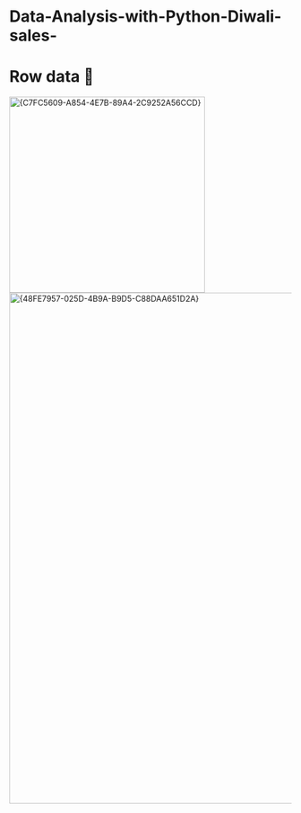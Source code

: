 # Data-Analysis-with-Python-Diwali-sales-

# Row data 📄
<img width="349" alt="{C7FC5609-A854-4E7B-89A4-2C9252A56CCD}" src="https://github.com/user-attachments/assets/32f6cdb6-ea65-422b-ba17-50ccd6447456">

<img width="910" alt="{48FE7957-025D-4B9A-B9D5-C88DAA651D2A}" src="https://github.com/user-attachments/assets/c8f1b271-21cd-4093-b5ea-b8e85e9d13b6">
